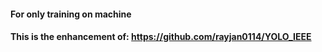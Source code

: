 #### For only training on machine
#### This is the enhancement of: https://github.com/rayjan0114/YOLO_IEEE
